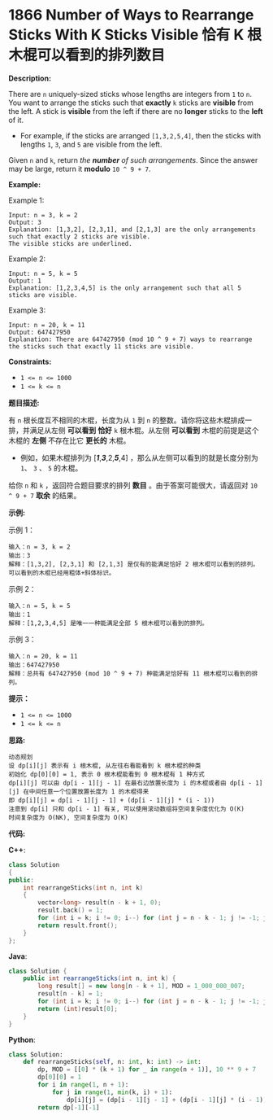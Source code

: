 # 1866 Number of Ways to Rearrange Sticks With K Sticks Visible 恰有 K 根木棍可以看到的排列数目

__Description:__

There are `n` uniquely-sized sticks whose lengths are integers from `1` to `n`. You want to arrange the sticks such that __exactly__ `k` sticks are __visible__ from the left. A stick is __visible__ from the left if there are no __longer__ sticks to the __left__ of it.

- For example, if the sticks are arranged `[1,3,2,5,4]`, then the sticks with lengths `1`, `3`, and `5` are visible from the left.

Given `n` and `k`, return _the __number__ of such arrangements_. Since the answer may be large, return it __modulo__ `10 ^ 9 + 7`.

__Example:__

Example 1:

```text
Input: n = 3, k = 2
Output: 3
Explanation: [1,3,2], [2,3,1], and [2,1,3] are the only arrangements such that exactly 2 sticks are visible.
The visible sticks are underlined.
```

Example 2:

```text
Input: n = 5, k = 5
Output: 1
Explanation: [1,2,3,4,5] is the only arrangement such that all 5 sticks are visible.
```

Example 3:

```text
Input: n = 20, k = 11
Output: 647427950
Explanation: There are 647427950 (mod 10 ^ 9 + 7) ways to rearrange the sticks such that exactly 11 sticks are visible.
```

__Constraints:__

- `1 <= n <= 1000`
- `1 <= k <= n`

__题目描述:__

有 `n` 根长度互不相同的木棍，长度为从 `1` 到 `n` 的整数。请你将这些木棍排成一排，并满足从左侧 __可以看到__ __恰好__ `k` 根木棍。从左侧 __可以看到__ 木棍的前提是这个木棍的 __左侧__ 不存在比它 __更长的__ 木棍。

- 例如，如果木棍排列为 [___1___,___3___,2,___5___,4] ，那么从左侧可以看到的就是长度分别为 `1`、 `3` 、 `5` 的木棍。

给你 `n` 和 `k` ，返回符合题目要求的排列 __数目__ 。由于答案可能很大，请返回对 `10 ^ 9 + 7` __取余__ 的结果。

__示例:__

示例 1：

```text
输入：n = 3, k = 2
输出：3
解释：[1,3,2], [2,3,1] 和 [2,1,3] 是仅有的能满足恰好 2 根木棍可以看到的排列。
可以看到的木棍已经用粗体+斜体标识。
```

示例 2：

```text
输入：n = 5, k = 5
输出：1
解释：[1,2,3,4,5] 是唯一一种能满足全部 5 根木棍可以看到的排列。
```

示例 3：

```text
输入：n = 20, k = 11
输出：647427950
解释：总共有 647427950 (mod 10 ^ 9 + 7) 种能满足恰好有 11 根木棍可以看到的排列。
```

__提示：__

- `1 <= n <= 1000`
- `1 <= k <= n`

__思路:__

```text
动态规划
设 dp[i][j] 表示有 i 根木棍, 从左往右看能看到 k 根木棍的种类
初始化 dp[0][0] = 1, 表示 0 根木棍能看到 0 根木棍有 1 种方式
dp[i][j] 可以由 dp[i - 1][j - 1] 在最右边放置长度为 i 的木棍或者由 dp[i - 1][j] 在中间任意一个位置放置长度为 1 的木棍得来
即 dp[i][j] = dp[i - 1][j - 1] + (dp[i - 1][j] * (i - 1))
注意到 dp[i] 只和 dp[i - 1] 有关, 可以使用滚动数组将空间复杂度优化为 O(K)
时间复杂度为 O(NK), 空间复杂度为 O(K)
```

__代码:__

__C++__:

```C++
class Solution 
{
public:
    int rearrangeSticks(int n, int k) 
    {
        vector<long> result(n - k + 1, 0);
        result.back() = 1;
        for (int i = k; i != 0; i--) for (int j = n - k - 1; j != -1; j--) result[j] = (result[j] + ((i + j) * result[j + 1])) % (long)(1e9 + 7);
        return result.front();
    }
};
```

__Java__:

```Java
class Solution {
    public int rearrangeSticks(int n, int k) {
        long result[] = new long[n - k + 1], MOD = 1_000_000_007;
        result[n - k] = 1;
        for (int i = k; i != 0; i--) for (int j = n - k - 1; j != -1; j--) result[j] = (result[j] + ((i + j) * result[j + 1])) % MOD;
        return (int)result[0];
    }
}
```

__Python__:

```Python
class Solution:
    def rearrangeSticks(self, n: int, k: int) -> int:
        dp, MOD = [[0] * (k + 1) for _ in range(n + 1)], 10 ** 9 + 7
        dp[0][0] = 1
        for i in range(1, n + 1):
            for j in range(1, min(k, i) + 1):
                dp[i][j] = (dp[i - 1][j - 1] + (dp[i - 1][j] * (i - 1))) % MOD
        return dp[-1][-1]
```
